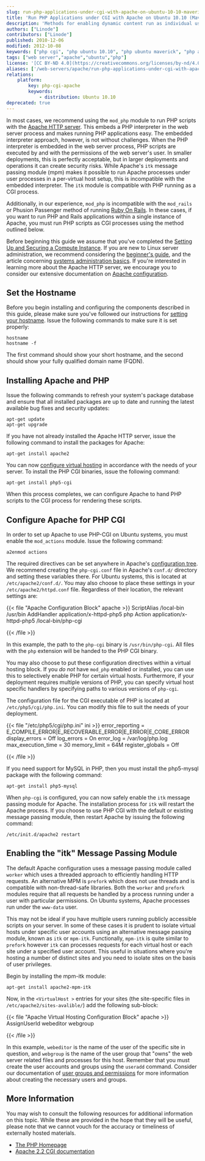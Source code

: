 ```yaml
---
slug: run-php-applications-under-cgi-with-apache-on-ubuntu-10-10-maverick
title: 'Run PHP Applications under CGI with Apache on Ubuntu 10.10 (Maverick)'
description: 'Methods for enabling dynamic content run as individual users with PHP on Ubuntu 10.10 (Maverick).'
authors: ["Linode"]
contributors: ["Linode"]
published: 2010-12-06
modified: 2012-10-08
keywords: ["php cgi", "php ubuntu 10.10", "php ubuntu maverick", "php apache", "php scripts", "dynamic apache", "web applications"]
tags: ["web server","apache","ubuntu","php"]
license: '[CC BY-ND 4.0](https://creativecommons.org/licenses/by-nd/4.0)'
aliases: ['/web-servers/apache/run-php-applications-under-cgi-with-apache-on-ubuntu-10-10-maverick/','/web-servers/apache/php-cgi/ubuntu-10-10-maverick/','/websites/apache/run-php-applications-under-cgi-with-apache-on-ubuntu-10-10-maverick/']
relations:
    platform:
        key: php-cgi-apache
        keywords:
            - distribution: Ubuntu 10.10
deprecated: true
---
```


In most cases, we recommend using the `mod_php` module to run PHP scripts with the [Apache HTTP server](/docs/web-servers/apache/). This embeds a PHP interpreter in the web server process and makes running PHP applications easy. The embedded interpreter approach, however, is not without challenges. When the PHP interpreter is embedded in the web server process, PHP scripts are executed by and with the permissions of the web server's user. In smaller deployments, this is perfectly acceptable, but in larger deployments and operations it can create security risks. While Apache's `itk` message passing module (mpm) makes it possible to run Apache processes under user processes in a per-virtual host setup, this is incompatible with the embedded interpreter. The `itk` module is compatible with PHP running as a CGI process.

Additionally, in our experience, `mod_php` is incompatible with the `mod_rails` or Phusion Passenger method of running [Ruby On Rails](/docs/frameworks/). In these cases, if you want to run PHP and Rails applications within a single instance of Apache, you must run PHP scripts as CGI processes using the method outlined below.

Before beginning this guide we assume that you've completed the [Setting Up and Securing a Compute Instance](/docs/products/compute/compute-instances/guides/set-up-and-secure/). If you are new to Linux server administration, we recommend considering the [beginner's guide](/docs/products/compute/compute-instances/faqs/), and the article concerning [systems administration basics](/docs/guides/linux-system-administration-basics/). If you're interested in learning more about the Apache HTTP server, we encourage you to consider our extensive documentation on [Apache configuration](/docs/web-servers/apache/).

## Set the Hostname

Before you begin installing and configuring the components described in this guide, please make sure you've followed our instructions for [setting your hostname](/docs/products/compute/compute-instances/guides/set-up-and-secure/#configure-a-custom-hostname). Issue the following commands to make sure it is set properly:

    hostname
    hostname -f

The first command should show your short hostname, and the second should show your fully qualified domain name (FQDN).

## Installing Apache and PHP

Issue the following commands to refresh your system's package database and ensure that all installed packages are up to date and running the latest available bug fixes and security updates:

    apt-get update
    apt-get upgrade

If you have not already installed the Apache HTTP server, issue the following command to install the packages for Apache:

    apt-get install apache2

You can now [configure virtual hosting](/docs/guides/apache-2-web-server-on-ubuntu-10-10-maverick/#configure-name-based-virtual-hosts) in accordance with the needs of your server. To install the PHP CGI binaries, issue the following command:

    apt-get install php5-cgi

When this process completes, we can configure Apache to hand PHP scripts to the CGI process for rendering these scripts.

## Configure Apache for PHP CGI

In order to set up Apache to use PHP-CGI on Ubuntu systems, you must enable the `mod_actions` module. Issue the following command:

    a2enmod actions

The required directives can be set anywhere in Apache's [configuration tree](/docs/guides/apache-configuration-basics/). We recommend creating the `php-cgi.conf` file in Apache's `conf.d/` directory and setting these variables there. For Ubuntu systems, this is located at `/etc/apache2/conf.d/`. You may also choose to place these settings in your `/etc/apache2/httpd.conf` file. Regardless of their location, the relevant settings are:

{{< file "Apache Configuration Block" apache >}}
ScriptAlias /local-bin /usr/bin
AddHandler application/x-httpd-php5 php
Action application/x-httpd-php5 /local-bin/php-cgi

{{< /file >}}


In this example, the path to the `php-cgi` binary is `/usr/bin/php-cgi`. All files with the `php` extension will be handed to the PHP CGI binary.

You may also choose to put these configuration directives within a virtual hosting block. If you *do not* have `mod_php` enabled or installed, you can use this to selectively enable PHP for certain virtual hosts. Furthermore, if your deployment requires multiple versions of PHP, you can specify virtual host specific handlers by specifying paths to various versions of `php-cgi`.

The configuration file for the CGI executable of PHP is located at `/etc/php5/cgi/php.ini`. You can modify this file to suit the needs of your deployment.

{{< file "/etc/php5/cgi/php.ini" ini >}}
error_reporting = E_COMPILE_ERROR|E_RECOVERABLE_ERROR|E_ERROR|E_CORE_ERROR
display_errors = Off
log_errors = On
error_log = /var/log/php.log
max_execution_time = 30
memory_limit = 64M
register_globals = Off

{{< /file >}}


If you need support for MySQL in PHP, then you must install the php5-mysql package with the following command:

    apt-get install php5-mysql

When `php-cgi` is configured, you can now safely enable the `itk` message passing module for Apache. The installation process for `itk` will restart the Apache process. If you choose to use PHP CGI with the default or existing message passing module, then restart Apache by issuing the following command:

    /etc/init.d/apache2 restart

## Enabling the "itk" Message Passing Module

The default Apache configuration uses a message passing module called `worker` which uses a threaded approach to efficiently handling HTTP requests. An alternative MPM is `prefork` which does not use threads and is compatible with non-thread-safe libraries. Both the `worker` and `prefork` modules require that all requests be handled by a process running under a user with particular permissions. On Ubuntu systems, Apache processes run under the `www-data` user.

This may not be ideal if you have multiple users running publicly accessible scripts on your server. In some of these cases it is prudent to isolate virtual hosts under specific user accounts using an alternative message passing module, known as `itk` or `mpm-itk`. Functionally, `mpm-itk` is quite similar to `prefork` however `itk` can processes requests for each virtual host or each site under a specified user account. This useful in situations where you're hosting a number of distinct sites and you need to isolate sites on the basis of user privileges.

Begin by installing the mpm-itk module:

    apt-get install apache2-mpm-itk

Now, in the `<VirtualHost >` entries for your sites (the site-specific files in `/etc/apache2/sites-avalible/`) add the following sub-block:

{{< file "Apache Virtual Hosting Configuration Block" apache >}}
<IfModule mpm_itk_module>
   AssignUserId webeditor webgroup
</IfModule>

{{< /file >}}


In this example, `webeditor` is the name of the user of the specific site in question, and `webgroup` is the name of the user group that "owns" the web server related files and processes for this host. Remember that you must create the user accounts and groups using the `useradd` command. Consider our documentation of [user groups and permissions](/docs/guides/linux-users-and-groups/) for more information about creating the necessary users and groups.

## More Information

You may wish to consult the following resources for additional information on this topic. While these are provided in the hope that they will be useful, please note that we cannot vouch for the accuracy or timeliness of externally hosted materials.

- [The PHP Homepage](http://php.net/)
- [Apache 2.2 CGI documentation](http://httpd.apache.org/docs/2.2/howto/cgi.html)
